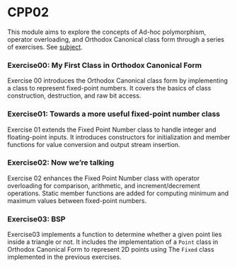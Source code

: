 # CPP02

This module aims to explore the concepts of Ad-hoc polymorphism, operator overloading, and Orthodox Canonical class form through a series of exercises. See [subject](en.subject.pdf).

### Exercise00: My First Class in Orthodox Canonical Form
Exercise 00 introduces the Orthodox Canonical class form by implementing a class to represent fixed-point numbers. It covers the basics of class construction, destruction, and raw bit access.

### Exercise01: Towards a more useful fixed-point number class
Exercise 01 extends the Fixed Point Number class to handle integer and floating-point inputs. It introduces constructors for initialization and member functions for value conversion and output stream insertion.

### Exercise02: Now we’re talking
Exercise 02 enhances the Fixed Point Number class with operator overloading for comparison, arithmetic, and increment/decrement operations. Static member functions are added for computing minimum and maximum values between fixed-point numbers.

### Exercise03: BSP
Exercise03 implements a function to determine whether a given point lies inside a triangle or not. It includes the implementation of a `Point` class in Orthodox Canonical Form to represent 2D points using The `Fixed` class implemented in the previous exercises.

